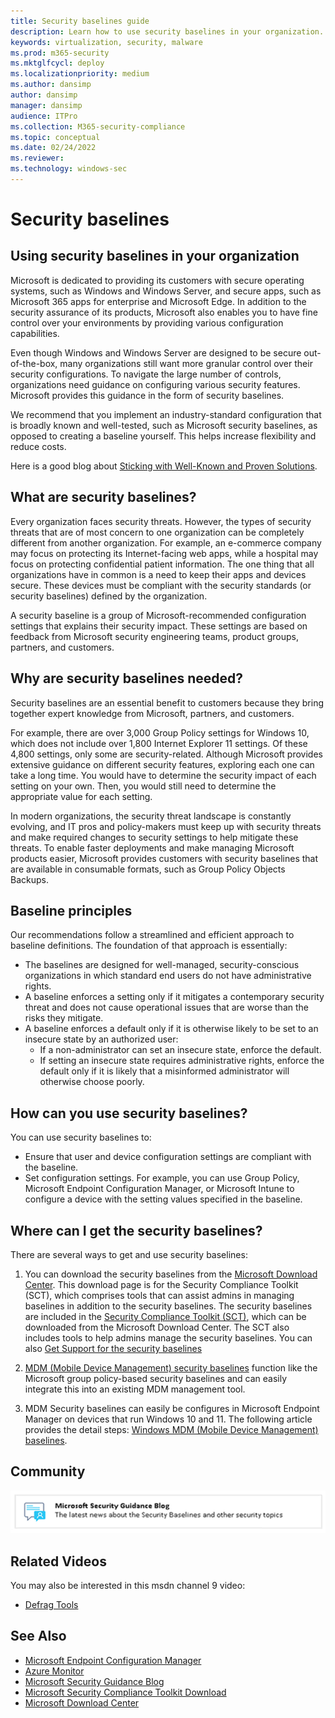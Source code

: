 ```yaml
---
title: Security baselines guide
description: Learn how to use security baselines in your organization.
keywords: virtualization, security, malware
ms.prod: m365-security
ms.mktglfcycl: deploy
ms.localizationpriority: medium
ms.author: dansimp
author: dansimp
manager: dansimp
audience: ITPro
ms.collection: M365-security-compliance
ms.topic: conceptual
ms.date: 02/24/2022
ms.reviewer: 
ms.technology: windows-sec
---
```


# Security baselines


## Using security baselines in your organization 

Microsoft is dedicated to providing its customers with secure operating systems, such as Windows and Windows Server, and secure apps, such as Microsoft 365 apps for enterprise and Microsoft Edge. In addition to the security assurance of its products, Microsoft also enables you to have fine control over your environments by providing various configuration capabilities. 

Even though Windows and Windows Server are designed to be secure out-of-the-box, many organizations still want more granular control over their security configurations. To navigate the large number of controls, organizations need guidance on configuring various security features. Microsoft provides this guidance in the form of security baselines.

We recommend that you implement an industry-standard configuration that is broadly known and well-tested, such as Microsoft security baselines, as opposed to creating a baseline yourself. This helps increase flexibility and reduce costs. 

Here is a good blog about [Sticking with Well-Known and Proven Solutions](/archive/blogs/fdcc/sticking-with-well-known-and-proven-solutions).

## What are security baselines? 

Every organization faces security threats. However, the types of security threats that are of most concern to one organization can be completely different from another organization. For example, an e-commerce company may focus on protecting its Internet-facing web apps, while a hospital may focus on protecting confidential patient information. The one thing that all organizations have in common is a need to keep their apps and devices secure. These devices must be compliant with the security standards (or security baselines) defined by the organization. 

A security baseline is a group of Microsoft-recommended configuration settings that explains their security impact. These settings are based on feedback from Microsoft security engineering teams, product groups, partners, and customers. 

## Why are security baselines needed? 

Security baselines are an essential benefit to customers because they bring together expert knowledge from Microsoft, partners, and customers. 

For example, there are over 3,000 Group Policy settings for Windows 10, which does not include over 1,800 Internet Explorer 11 settings. Of these 4,800 settings, only some are security-related. Although Microsoft provides extensive guidance on different security features, exploring each one can take a long time. You would have to determine the security impact of each setting on your own. Then, you would still need to determine  the appropriate value for each setting. 

In modern organizations, the security threat landscape is constantly evolving, and IT pros and policy-makers must keep up with security threats and make required changes to security settings to help mitigate these threats. To enable faster deployments and make managing Microsoft products easier, Microsoft provides customers with security baselines that are available in consumable formats, such as Group Policy Objects Backups.

## Baseline principles
Our recommendations follow a streamlined and efficient approach to baseline definitions. The foundation of that approach is essentially:
-   The baselines are designed for well-managed, security-conscious organizations in which standard end users do not have administrative rights.
-   A baseline enforces a setting only if it mitigates a contemporary security threat and does not cause operational issues that are worse than the risks they mitigate.
-   A baseline enforces a default only if it is otherwise likely to be set to an insecure state by an authorized user:
    -   If a non-administrator can set an insecure state, enforce the default.
    -   If setting an insecure state requires administrative rights, enforce the default only if it is likely that a misinformed administrator will otherwise choose poorly.

## How can you use security baselines? 

You can use security baselines to: 
-   Ensure that user and device configuration settings are compliant with the baseline. 
-   Set configuration settings. For example, you can use Group Policy, Microsoft Endpoint Configuration Manager, or Microsoft Intune to configure a device with the setting values specified in the baseline. 

## Where can I get the security baselines? 

There are several ways to get and use security baselines:

1. You can download the security baselines from the [Microsoft Download Center](https://www.microsoft.com/download/details.aspx?id=55319). This download page is for the Security Compliance Toolkit (SCT), which comprises tools that can assist admins in managing  baselines in addition to the security baselines. The security baselines are included in the [Security Compliance Toolkit (SCT)](security-compliance-toolkit-10.md), which can be downloaded from the Microsoft Download Center. The SCT also includes tools to help admins manage the security baselines. You can also [Get Support for the security baselines](get-support-for-security-baselines.md) 

2. [MDM (Mobile Device Management) security baselines](/windows/client-management/mdm/#mdm-security-baseline.md) function like the Microsoft group policy-based security baselines and can easily integrate this into an existing MDM management tool. 

3. MDM Security baselines can easily be configures in Microsoft Endpoint Manager on devices that run Windows 10 and 11. The following article provides the detail steps: [Windows MDM (Mobile Device Management) baselines](/mem/intune/protect/security-baseline-settings-mdm-all.md).

## Community

[![Microsoft Security Guidance Blog.](./../images/community.png)](/archive/blogs/secguide/) 

## Related Videos

You may also be interested in this msdn channel 9 video: 
-   [Defrag Tools](https://channel9.msdn.com/Shows/Defrag-Tools/Defrag-Tools-174-Security-Baseline-Policy-Analyzer-and-LGPO)

## See Also

-   [Microsoft Endpoint Configuration Manager](/configmgr/)
-   [Azure Monitor](/azure/azure-monitor/)
-   [Microsoft Security Guidance Blog](/archive/blogs/secguide/)
-   [Microsoft Security Compliance Toolkit Download](https://www.microsoft.com/download/details.aspx?id=55319)
-   [Microsoft Download Center](https://www.microsoft.com/download/details.aspx?id=55319)
